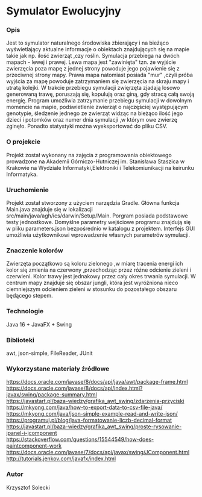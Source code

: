 # Symulator Ewolucyjny
### Opis
Jest to symulator naturalnego środowiska zbierający i na bieżąco wyświetlający aktualne informacje o obiektach znajdujących się na mapie 
takie jak np. ilość zwierząt ,czy roślin. Symulacja przebiega na dwóch mapach - lewej i prawej. Lewa mapa jest "zawinięta" tzn. że wyjście zwierzęcia poza mapę z jednej strony
powoduje jego pojawienie się z przeciwnej strony mapy. Prawa mapa natomiast posiada "mur" ,czyli próba wyjścia za mapę powoduje zatrzymaniem się zwierzęcia na skraju mapy i utratą
kolejki. W trakcie przebiegu symulacji zwięrzęta zjadają losowo generowaną trawę, poruszają się, kopulują oraz giną, gdy stracą całą swoją energię. Program umożliwia zatrzymanie 
przebiegu symulacji w dowolnym momencie na mapie, podświetlenie zwierząt o najczęściej występującym genotypie, śledzenie jednego ze zwierząt widząc na bieżąco ilość jego dzieci
i potomków oraz numer dnia symulacji ,w którym owe zwierzę zginęło. Ponadto statystyki można wyeksportować do pliku CSV.

### O projekcie 
Projekt został wykonany na zajęcia z programowania obiektowego prowadzone na Akademii Górniczo-Hutniczej im. Stanisława Staszica w Krakowie
na Wydziale Informatyki,Elektroniki i Telekomiunikacji na keirunku Informatyka.

### Uruchomienie 
Projekt został stworzony z użyciem narzędzia Gradle. Główna funkcja Main.java znajduje się w lokalizacji src/main/java/agh/ics/darwin/Setup/Main.
Porgram posiada podstawowe testy jednostkowe. Domyślne parametry wejściowe programu znajdują się w pliku parameters.json bezpośrednio w katalogu z projektem. 
Interfejs GUI umożliwia użytkownikowi wprowadzenie własnych parametrów symulacji.

### Znaczenie kolorów
Zwierzęta początkowo są koloru zielonego ,w miarę tracenia energi ich kolor się zmienia na czerwony ,przechodząc przez różne odcienie zieleni i czerwieni.
Kolor trawy jest jednakowy przez cały okres trwania symulacji. W centrum mapy znajduje się obszar jungli, która jest wyróżniona nieco ciemniejszym odcieniem zieleni w stosunku do
pozostałego obszaru będącego stepem. 

### Technologie 
Java 16 + JavaFX + Swing 

### Biblioteki 
awt, json-simple, FileReader, JUnit

### Wykorzystane materiały źródłowe
https://docs.oracle.com/javase/8/docs/api/java/awt/package-frame.html <br/>
https://docs.oracle.com/javase/8/docs/api/index.html?javax/swing/package-summary.html <br/>
https://javastart.pl/baza-wiedzy/grafika_awt_swing/zdarzenia-przyciski <br/>
https://mkyong.com/java/how-to-export-data-to-csv-file-java/ <br/>
https://mkyong.com/java/json-simple-example-read-and-write-json/ <br/>
https://programuj.pl/blog/java-formatowanie-liczb-decimal-format <br/>
https://javastart.pl/baza-wiedzy/grafika_awt_swing/proste-rysowanie-jpanel-i-jcomponent <br/>
https://stackoverflow.com/questions/15544549/how-does-paintcomponent-work <br/>
https://docs.oracle.com/javase/7/docs/api/javax/swing/JComponent.html <br/>
http://tutorials.jenkov.com/javafx/index.html <br/>

### Autor 
Krzysztof Solecki





